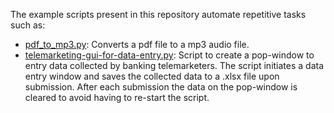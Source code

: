 The example scripts present in this repository automate repetitive tasks such as:

- [pdf_to_mp3.py](pdf_to_mp3.py): Converts a pdf file to a mp3 audio file.
- [telemarketing-gui-for-data-entry.py](telemarketing-gui-for-data-entry.py): Script to create a pop-window to entry 
data collected by banking telemarketers. The script initiates a data entry window and saves the collected data to a
.xlsx file upon submission. After each submission the data on the pop-window is cleared to avoid having to re-start 
the script.